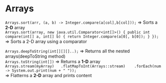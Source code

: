 # Arrays 

`Arrays.sort(arr, (a, b) -> Integer.compare(a[col],b[col]));` => Sorts a **2-D** array  
`Arrays.sort(array, new java.util.Comparator<int[]>() {
    public int compare(int[] a, int[] b) {
        return Integer.compare(a[0], b[0]);
    }
});`  
=> Sorts a 2-D array using a comparator  

`Arrays.deepToString(int[][][]..);` => Returns all the nested arrays(deepToString method)  
`Arrays.toString(int[])` => Returns a **1-D** array  
`Arrays.stream(myArray)  
.flatMapToInt(Arrays::stream)   
.forEach(num -> System.out.print(num + " "));`  
=> Flatterns a **2-D** array and prints content
